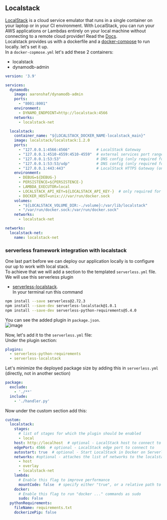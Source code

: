 ## Localstack

[LocalStack](https://localstack.cloud/) is a cloud service emulator that runs in a single container on your laptop or in
your CI environment. With LocalStack, you can run your AWS applications or Lambdas entirely on your local machine
without connecting to a remote cloud provider! Read the [Docs](https://docs.localstack.cloud/getting-started/).<br>
Localstack provides us with a dockerfile and
a [docker-compose](https://github.com/localstack/localstack/blob/master/docker-compose.yml) to run locally. let's set it
up.<br>
In a `docker-copmose.yml` let's add these 2 containers:

* localstack
* dynamodb-admin

```yml
version: '3.9'

services:
  dynamodb:
    image: aaronshaf/dynamodb-admin
    ports:
      - "8001:8001"
    environment:
      - DYNAMO_ENDPOINT=http://localstack:4566
    networks:
      - localstack-net

  localstack:
    container_name: "${LOCALSTACK_DOCKER_NAME-localstack_main}"
    image: localstack/localstack:1.2.0
    ports:
      - "127.0.0.1:4566:4566"            # LocalStack Gateway
      - "127.0.0.1:4510-4559:4510-4559"  # external services port range
      - "127.0.0.1:53:53"                # DNS config (only required for Pro)
      - "127.0.0.1:53:53/udp"            # DNS config (only required for Pro)
      - "127.0.0.1:443:443"              # LocalStack HTTPS Gateway (only required for Pro)
    environment:
      - DEBUG=${DEBUG-}
      - PERSISTENCE=${PERSISTENCE-}
      - LAMBDA_EXECUTOR=local
      - LOCALSTACK_API_KEY=${LOCALSTACK_API_KEY-}  # only required for Pro
      - DOCKER_HOST=unix:///var/run/docker.sock
    volumes:
      - "${LOCALSTACK_VOLUME_DIR:-./volume}:/var/lib/localstack"
      - "/var/run/docker.sock:/var/run/docker.sock"
    networks:
      - localstack-net

networks:
  localstack-net:
    name: localstack-net

```

### serverless framework integration with localstack

One last part before we can deploy our application locally is to configure our up to work with local stack.<br>
To achieve that we will add a section to the templated `serverless.yml` file. We will use this serverless plugin
- [serverless-localstack](https://github.com/localstack/serverless-localstack).<br>
In your terminal run this command

```bash
npm install --save serverless@2.72.3
npm install --save-dev serverless-localstack@1.0.1
npm install --save-dev serverless-python-requirements@5.4.0
```

You can see the added plugin in `package.json`.<br>
![image](https://user-images.githubusercontent.com/81581678/207132874-a9e1f02a-7ea4-4df1-8c37-188fb0aea0ba.png)

Now, let's add it to the `serverless.yml` file:<br>
Under the plugin section:

```yml
plugins:
  - serverless-python-requirements
  - serverless-localstack
```

Let's minimize the deployed package size by adding this in `serverless.yml` (directly, not in another section)

```yml
package:
  exclude:
    - './**'
  include:
    - './handler.py'
```

Now under the custom section add this:

```yml
custom:
  localstack:
    stages:
      # list of stages for which the plugin should be enabled
      - local
    host: http://localhost  # optional - LocalStack host to connect to
    edgePort: 4566  # optional - LocalStack edge port to connect to
    autostart: true  # optional - Start LocalStack in Docker on Serverless deploy
    networks: #optional - attaches the list of networks to the localstack docker container after startup
      - host
      - overlay
      - localstack-net
    lambda:
      # Enable this flag to improve performance
      mountCode: false  # specify either "true", or a relative path to the root Lambda mount path
    docker:
      # Enable this flag to run "docker ..." commands as sudo
      sudo: False
  pythonRequirements:
    fileName: requirements.txt
    dockerizePip: false

```

